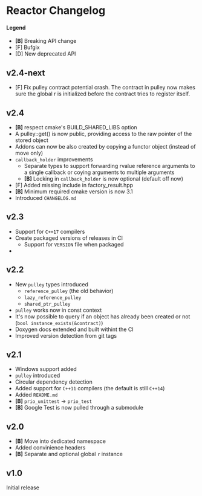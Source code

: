 Reactor Changelog
=================

#### Legend
- __[B]__ Breaking API change
- [F] Bufgix
- [D] New deprecated API

v2.4-next
---------
- [F] Fix pulley contract potential crash. The contract in pulley now makes sure the global r is initialized before the contract tries to register itself.

v2.4
----
- __[B]__ respect cmake's BUILD_SHARED_LIBS option
- A pulley::get() is now public, providing access to the raw pointer of the stored object
- Addons can now be also created by copying a functor object (instead of move only)
- `callback_holder` improvements
  - Separate types to support forwarding rvalue reference arguments to a single callback or coying arguments to multiple arguments
  - __[B]__ Locking in `callback_holder` is now optional (default off now)
- [F] Added missing include <stdexcept> in factory_result.hpp
- __[B]__  Minimum required cmake version is now 3.1
- Introduced `CHANGELOG.md`

v2.3
----
- Support for `C++17` compilers
- Create packaged versions of releases in CI
  - Support for `VERSION` file when packaged
- 

v2.2
----
- New `pulley` types introduced
  - `reference_pulley` (the old behavior)
  - `lazy_reference_pulley`
  - `shared_ptr_pulley`
- `pulley` works now in const context
- It's now possible to query if an object has already been created or not (`bool instance_exists(&contract)`)
- Doxygen docs extended and built withint the CI
- Improved version detection from git tags

v2.1
----
- Windows support added
- `pulley` introduced
- Circular dependency detection
- Added support for `C++11` compilers (the default is still `C++14`)
- Added `README.md`
- __[B]__ `prio_unittest` -> `prio_test`
- __[B]__ Google Test is now pulled through a submodule

v2.0
----
- __[B]__ Move into dedicated namespace
- Added convinience headers
- __[B]__ Separate and optional global `r` instance

v1.0
----
Initial release